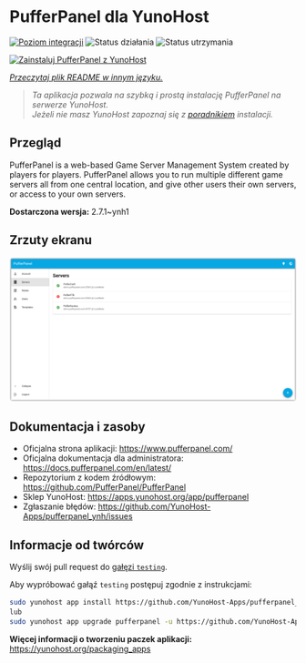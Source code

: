 <!--
To README zostało automatycznie wygenerowane przez <https://github.com/YunoHost/apps/tree/master/tools/readme_generator>
Nie powinno być ono edytowane ręcznie.
-->

# PufferPanel dla YunoHost

[![Poziom integracji](https://apps.yunohost.org/badge/integration/pufferpanel)](https://ci-apps.yunohost.org/ci/apps/pufferpanel/)
![Status działania](https://apps.yunohost.org/badge/state/pufferpanel)
![Status utrzymania](https://apps.yunohost.org/badge/maintained/pufferpanel)

[![Zainstaluj PufferPanel z YunoHost](https://install-app.yunohost.org/install-with-yunohost.svg)](https://install-app.yunohost.org/?app=pufferpanel)

*[Przeczytaj plik README w innym języku.](./ALL_README.md)*

> *Ta aplikacja pozwala na szybką i prostą instalację PufferPanel na serwerze YunoHost.*  
> *Jeżeli nie masz YunoHost zapoznaj się z [poradnikiem](https://yunohost.org/install) instalacji.*

## Przegląd

PufferPanel is a web-based Game Server Management System created by players for players. PufferPanel allows you to run multiple different game servers all from one central location, and give other users their own servers, or access to your own servers.


**Dostarczona wersja:** 2.7.1~ynh1

## Zrzuty ekranu

![Zrzut ekranu z PufferPanel](./doc/screenshots/serverlist.png)

## Dokumentacja i zasoby

- Oficjalna strona aplikacji: <https://www.pufferpanel.com/>
- Oficjalna dokumentacja dla administratora: <https://docs.pufferpanel.com/en/latest/>
- Repozytorium z kodem źródłowym: <https://github.com/PufferPanel/PufferPanel>
- Sklep YunoHost: <https://apps.yunohost.org/app/pufferpanel>
- Zgłaszanie błędów: <https://github.com/YunoHost-Apps/pufferpanel_ynh/issues>

## Informacje od twórców

Wyślij swój pull request do [gałęzi `testing`](https://github.com/YunoHost-Apps/pufferpanel_ynh/tree/testing).

Aby wypróbować gałąź `testing` postępuj zgodnie z instrukcjami:

```bash
sudo yunohost app install https://github.com/YunoHost-Apps/pufferpanel_ynh/tree/testing --debug
lub
sudo yunohost app upgrade pufferpanel -u https://github.com/YunoHost-Apps/pufferpanel_ynh/tree/testing --debug
```

**Więcej informacji o tworzeniu paczek aplikacji:** <https://yunohost.org/packaging_apps>

